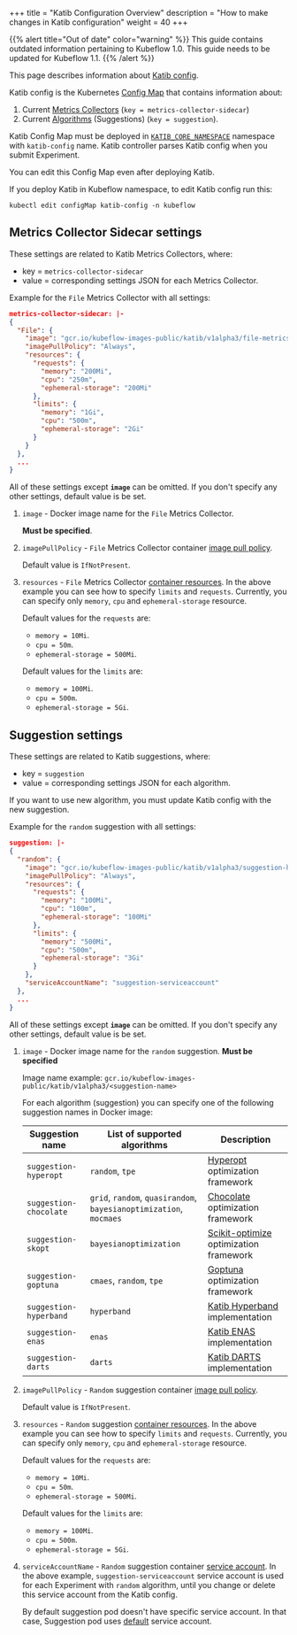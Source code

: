 +++
title = "Katib Configuration Overview"
description = "How to make changes in Katib configuration"
weight = 40
+++

{{% alert title="Out of date" color="warning" %}}
This guide contains outdated information pertaining to Kubeflow 1.0. This guide
needs to be updated for Kubeflow 1.1.
{{% /alert %}}


This page describes information about [Katib config](https://github.com/kubeflow/katib/blob/master/manifests/v1alpha3/katib-controller/katib-config.yaml).

Katib config is the Kubernetes [Config Map](https://kubernetes.io/docs/tasks/configure-pod-container/configure-pod-configmap/) that contains information about:

1. Current [Metrics Collectors](/docs/components/hyperparameter-tuning/experiment/#metrics-collector) (`key = metrics-collector-sidecar`)
1. Current [Algorithms](/docs/components/hyperparameter-tuning/experiment/#search-algorithms-in-detail) (Suggestions) (`key = suggestion`).

Katib Config Map must be deployed in [`KATIB_CORE_NAMESPACE`](/docs/components/hyperparameter-tuning/env-variables/#katib-controller) namespace with `katib-config` name. Katib controller parses Katib config when you submit Experiment.

You can edit this Config Map even after deploying Katib.

If you deploy Katib in Kubeflow namespace, to edit Katib config run this:

`kubectl edit configMap katib-config -n kubeflow`

## Metrics Collector Sidecar settings

These settings are related to Katib Metrics Collectors, where:

- key = `metrics-collector-sidecar`
- value = corresponding settings JSON for each Metrics Collector.

Example for the `File` Metrics Collector with all settings:

```json
metrics-collector-sidecar: |-
{
  "File": {
    "image": "gcr.io/kubeflow-images-public/katib/v1alpha3/file-metrics-collector",
    "imagePullPolicy": "Always",
    "resources": {
      "requests": {
        "memory": "200Mi",
        "cpu": "250m",
        "ephemeral-storage": "200Mi"
      },
      "limits": {
        "memory": "1Gi",
        "cpu": "500m",
        "ephemeral-storage": "2Gi"
      }
    }
  },
  ...
}
```

All of these settings except **`image`** can be omitted. If you don't specify any other settings, default value is be set.

1. `image` - Docker image name for the `File` Metrics Collector.

    **Must be specified**.

1. `imagePullPolicy` - `File` Metrics Collector container [image pull policy](https://kubernetes.io/docs/concepts/configuration/overview/#container-images).

    Default value is `IfNotPresent`.

1. `resources` - `File` Metrics Collector [container resources](https://kubernetes.io/docs/concepts/configuration/manage-compute-resources-container/#resource-requests-and-limits-of-pod-and-container). In the above example you can see how to specify `limits` and `requests`. Currently, you can specify only `memory`, `cpu` and `ephemeral-storage` resource.

    Default values for the `requests` are:

    - `memory = 10Mi`.
    - `cpu = 50m`.
    - `ephemeral-storage = 500Mi`.

    Default values for the `limits` are:

    - `memory = 100Mi`.
    - `cpu = 500m`.
    - `ephemeral-storage = 5Gi`.

## Suggestion settings

These settings are related to Katib suggestions, where:

- key = `suggestion`
- value = corresponding settings JSON for each algorithm.

If you want to use new algorithm, you must update Katib config with the new suggestion.

Example for the `random` suggestion with all settings:

```json
suggestion: |-
{
  "random": {
    "image": "gcr.io/kubeflow-images-public/katib/v1alpha3/suggestion-hyperopt",
    "imagePullPolicy": "Always",
    "resources": {
      "requests": {
        "memory": "100Mi",
        "cpu": "100m",
        "ephemeral-storage": "100Mi"
      },
      "limits": {
        "memory": "500Mi",
        "cpu": "500m",
        "ephemeral-storage": "3Gi"
      }
    },
    "serviceAccountName": "suggestion-serviceaccount"
  },
  ...
}
```

All of these settings except **`image`** can be omitted. If you don't specify any other settings, default value is be set.

1. `image` - Docker image name for the `random` suggestion. **Must be specified**

    Image name example: `gcr.io/kubeflow-images-public/katib/v1alpha3/<suggestion-name>`

    For each algorithm (suggestion) you can specify one of the following suggestion names in Docker image:

    <div class="table-responsive">
      <table class="table table-bordered">
        <thead class="thead-light">
          <tr>
            <th>Suggestion name</th>
            <th>List of supported algorithms</th>
            <th>Description</th>
          </tr>
        </thead>
        <tbody>
          <tr>
            <td><code>suggestion-hyperopt</code></td>
            <td><code>random</code>, <code>tpe</code></td>
            <td><a href="https://github.com/hyperopt/hyperopt">Hyperopt</a> optimization framework</td>
          </tr>
          <tr>
            <td><code>suggestion-chocolate</code></td>
            <td><code>grid</code>, <code>random</code>, <code>quasirandom</code>, <code>bayesianoptimization</code>, <code>mocmaes</code></td>
            <td><a href="https://github.com/AIworx-Labs/chocolate">Chocolate</a> optimization framework</td>
          </tr>
          <tr>
            <td><code>suggestion-skopt</code></td>
            <td><code>bayesianoptimization</code></td>
            <td><a href="https://github.com/scikit-optimize/scikit-optimize">Scikit-optimize</a> optimization framework</td>
          </tr>
          <tr>
            <td><code>suggestion-goptuna</code></td>
            <td><code>cmaes</code>, <code>random</code>, <code>tpe</code></td>
            <td><a href="https://github.com/c-bata/goptuna">Goptuna</a> optimization framework</td>
          </tr>
          <tr>
            <td><code>suggestion-hyperband</code></td>
            <td><code>hyperband</code></td>
            <td><a href="https://github.com/kubeflow/katib/tree/master/pkg/suggestion/v1alpha3/hyperband">Katib
              Hyperband</a> implementation</td>
          </tr>
          <tr>
            <td><code>suggestion-enas</code></td>
            <td><code>enas</code></td>
            <td><a href="https://github.com/kubeflow/katib/tree/master/pkg/suggestion/v1alpha3/nas/enas">Katib
              ENAS</a> implementation</td>
          </tr>
          <tr>
            <td><code>suggestion-darts</code></td>
            <td><code>darts</code></td>
            <td><a href="https://github.com/kubeflow/katib/tree/master/pkg/suggestion/v1alpha3/nas/darts">Katib
              DARTS</a> implementation</td>
          </tr>
        </tbody>
      </table>
    </div>

1. `imagePullPolicy` - `Random` suggestion container [image pull policy](https://kubernetes.io/docs/concepts/configuration/overview/#container-images).

    Default value is `IfNotPresent`.

1. `resources` - `Random` suggestion [container resources](https://kubernetes.io/docs/concepts/configuration/manage-compute-resources-container/#resource-requests-and-limits-of-pod-and-container). In the above example you can see how to specify `limits` and `requests`. Currently, you can specify only `memory`, `cpu` and `ephemeral-storage` resource.

    Default values for the `requests` are:

    - `memory = 10Mi`.
    - `cpu = 50m`.
    - `ephemeral-storage = 500Mi`.

    Default values for the `limits` are:

    - `memory = 100Mi`.
    - `cpu = 500m`.
    - `ephemeral-storage = 5Gi`.

1. `serviceAccountName` - `Random` suggestion container [service account](https://kubernetes.io/docs/tasks/configure-pod-container/configure-service-account/). In the above example, `suggestion-serviceaccount` service account is used for each Experiment with `random` algorithm, until you change or delete this service account from the Katib config.

    By default suggestion pod doesn't have specific service account. In that case, Suggestion pod uses [default](https://kubernetes.io/docs/tasks/configure-pod-container/configure-service-account/#use-the-default-service-account-to-access-the-api-server) service account.
